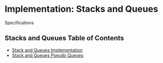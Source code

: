 # Implementation: Stacks and Queues
Specifications

## Stacks and Queues Table of Contents
- [Stack and Queues Implementation](./stack-queue-implement/README.md)
- [Stack and Queues Pseudo Queues](./stack-queue-pseudo/README.md)
